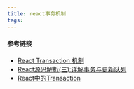 ```yaml
---
title: react事务机制
tags:
---
```



#### 参考链接

- [React Transaction 机制](http://front-ender.me/react/react-transaction.html)
- [React源码解析(三):详解事务与更新队列](https://juejin.im/post/59cc4c4bf265da0648446ce0)
- [React中的Transaction](https://oychao.github.io/2017/09/25/react/16_transaction/)